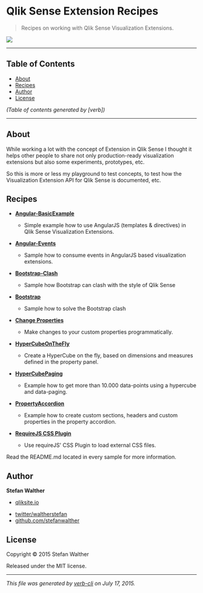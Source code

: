 # Qlik Sense Extension Recipes

> Recipes on working with Qlik Sense Visualization Extensions.

[![](http://branch-badge.herokuapp.com/)](http://branch-badge.herokuapp.com/)

***

## Table of Contents

<!-- toc -->

* [About](#about)
* [Recipes](#recipes)
* [Author](#author)
* [License](#license)

_(Table of contents generated by [verb])_

<!-- tocstop -->

***

## About

While working a lot with the concept of Extension in Qlik Sense I thought it helps other people to share not only production-ready visualization extensions but also some experiments, prototypes, etc.

So this is more or less my playground to test concepts, to test how the Visualization Extension API for Qlik Sense is documented, etc.

## Recipes

* **[Angular-BasicExample](https://github.com/stefanwalther/qsExtensionPlayground/tree/master/Angular-BasicExample)**

  - Simple example how to use AngularJS (templates & directives) in Qlik Sense Visualization Extensions.

* **[Angular-Events](https://github.com/stefanwalther/qsExtensionPlayground/tree/master/Angular-Events)**

  - Sample how to consume events in AngularJS based visualization extensions.
* **[Bootstrap-Clash](https://github.com/stefanwalther/qsExtensionPlayground/tree/master/Bootstrap-Clash)**

  - Sample how Bootstrap can clash with the style of Qlik Sense
* **[Bootstrap](https://github.com/stefanwalther/qsExtensionPlayground/tree/master/Bootstrap)**

  - Sample how to solve the Bootstrap clash
* **[Change Properties](https://github.com/stefanwalther/qsExtensionPlayground/tree/master/ChangeProperties)**

  - Make changes to your custom properties programmatically.
* **[HyperCubeOnTheFly](https://github.com/stefanwalther/qsExtensionPlayground/tree/master/HyperCubeOnTheFly)**

  - Create a HyperCube on the fly, based on dimensions and measures defined in the property panel.
* **[HyperCubePaging](https://github.com/stefanwalther/qsExtensionPlayground/tree/master/HyperCubePaging)**

  - Example how to get more than 10.000 data-points using a hypercube and data-paging.
* **[PropertyAccordion](https://github.com/stefanwalther/qsExtensionPlayground/tree/master/PropertyAccordion)**

  - Example how to create custom sections, headers and custom properties in the property accordion.
* **[RequireJS CSS Plugin](https://github.com/stefanwalther/qsExtensionPlayground/tree/master/requirejs-css)**

  - Use requireJS' CSS Plugin to load external CSS files.

Read the README.md located in every sample for more information.

## Author

**Stefan Walther**

+ [qliksite.io](http://qliksite.io)
* [twitter/waltherstefan](http://twitter.com/waltherstefan)
* [github.com/stefanwalther](http://github.com/stefanwalther)

## License

Copyright © 2015 Stefan Walther

Released under the MIT license.

***

_This file was generated by [verb-cli](https://github.com/assemble/verb-cli) on July 17, 2015._